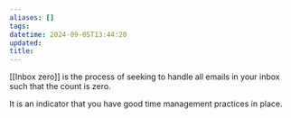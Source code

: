 ```yaml
---
aliases: []
tags: 
datetime: 2024-09-05T13:44:20
updated: 
title:
---
```

[[Inbox zero]] is the process of seeking to handle all emails in your inbox such that the count is zero.

It is an indicator that you have good time management practices in place.